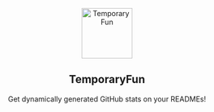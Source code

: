 <p align="center">
 <img width="100px" src="https://res.cloudinary.com/anuraghazra/image/upload/v1594908242/logo_ccswme.svg" align="center" alt="TemporaryFun" />
 <h2 align="center">TemporaryFun</h2>
 <p align="center">Get dynamically generated GitHub stats on your READMEs!</p>
</p>
</p>


